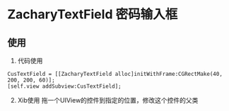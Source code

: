 # ZacharyTextField 密码输入框

## 使用
1. 代码使用
```
CusTextField = [[ZacharyTextField alloc]initWithFrame:CGRectMake(40, 200, 200, 60)];
[self.view addSubview:CusTextField];
```
2. Xib使用
拖一个UIView的控件到指定的位置，修改这个控件的父类
